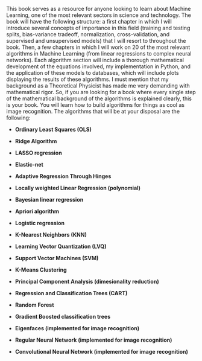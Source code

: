 This book serves as a resource for anyone looking to learn about Machine Learning, one of the most relevant sectors in science and technology. The book will have the following structure: a first chapter in which I will introduce several concepts of importance in this field (training and testing splits, bias-variance tradeoff, normalization, cross-validation, and supervised and unsupervised models) that I will resort to throughout the book. Then, a few chapters in which I will work on 20 of the most relevant algorithms in Machine Learning (from linear regressions to complex neural networks). Each algorithm section will include a thorough mathematical development of the equations involved, my implementation in Python, and the application of these models to databases, which will include plots displaying the results of these algorithms. I must mention that my background as a Theoretical Physicist has made me very demanding with mathematical rigor. So, if you are looking for a book where every single step of the mathematical background of the algorithms is explained clearly, this is your book. You will learn how to build algorithms for things as cool as image recognition. The algorithms that will be at your disposal are the following:

* **Ordinary Least Squares (OLS)**

* **Ridge Algorithm**

* **LASSO regression**

* **Elastic-net**

* **Adaptive Regression Through Hinges**

* **Locally weighted Linear Regression (polynomial)**

* **Bayesian linear regression**

* **Apriori algorithm**

* **Logistic regression**

* **K-Nearest Neighbors (KNN)**

* **Learning Vector Quantization (LVQ)**

* **Support Vector Machines (SVM)**

* **K-Means Clustering**

* **Principal Component Analysis (dimesionality reduction)**

* **Regression and Classification Trees (CART)**

* **Random Forest**

* **Gradient Boosted classification trees**

* **Eigenfaces (implemented for image recognition)**

* **Regular Neural Network (implemented for image recognition)**

* **Convolutional Neural Network (implemented for image recognition)**
